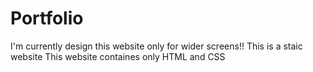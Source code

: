 # Portfolio

I'm currently design this website only for wider screens!!
This is a staic website
This website containes only HTML and CSS
